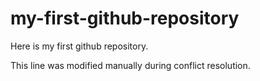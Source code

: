 # my-first-github-repository
Here is my first github repository.

This line was modified manually during conflict resolution.